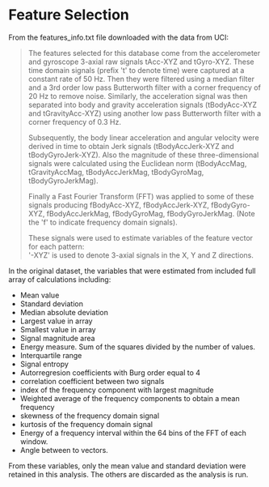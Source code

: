 Feature Selection 
=================

From the features_info.txt file downloaded with the data from UCI:

> The features selected for this database come from the accelerometer and gyroscope 3-axial raw signals tAcc-XYZ and tGyro-XYZ. These time domain signals (prefix 't' to denote time) were captured at a constant rate of 50 Hz. Then they were filtered using a median filter and a 3rd order low pass Butterworth filter with a corner frequency of 20 Hz to remove noise. Similarly, the acceleration signal was then separated into body and gravity acceleration signals (tBodyAcc-XYZ and tGravityAcc-XYZ) using another low pass Butterworth filter with a corner frequency of 0.3 Hz. 
> 
> Subsequently, the body linear acceleration and angular velocity were derived in time to obtain Jerk signals (tBodyAccJerk-XYZ and tBodyGyroJerk-XYZ). Also the magnitude of these three-dimensional signals were calculated using the Euclidean norm (tBodyAccMag, tGravityAccMag, tBodyAccJerkMag, tBodyGyroMag, tBodyGyroJerkMag). 
> 
> Finally a Fast Fourier Transform (FFT) was applied to some of these signals producing fBodyAcc-XYZ, fBodyAccJerk-XYZ, fBodyGyro-XYZ, fBodyAccJerkMag, fBodyGyroMag, fBodyGyroJerkMag. (Note the 'f' to indicate frequency domain signals). 
>
> These signals were used to estimate variables of the feature vector for each pattern:  
> '-XYZ' is used to denote 3-axial signals in the X, Y and Z directions.

In the original dataset, the variables that were estimated from included full array of calculations including: 
* Mean value
* Standard deviation
* Median absolute deviation 
* Largest value in array
* Smallest value in array
* Signal magnitude area
* Energy measure. Sum of the squares divided by the number of values. 
* Interquartile range 
* Signal entropy
* Autorregresion coefficients with Burg order equal to 4
* correlation coefficient between two signals
* index of the frequency component with largest magnitude
* Weighted average of the frequency components to obtain a mean frequency
* skewness of the frequency domain signal 
* kurtosis of the frequency domain signal 
* Energy of a frequency interval within the 64 bins of the FFT of each window.
* Angle between to vectors.

From these variables, only the mean value and standard deviation were retained in this analysis. The others are discarded as the analysis is run.
